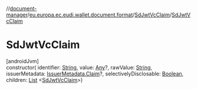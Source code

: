 //[document-manager](../../../index.md)/[eu.europa.ec.eudi.wallet.document.format](../index.md)/[SdJwtVcClaim](index.md)/[SdJwtVcClaim](-sd-jwt-vc-claim.md)

# SdJwtVcClaim

[androidJvm]\
constructor(
identifier: [String](https://kotlinlang.org/api/latest/jvm/stdlib/kotlin-stdlib/kotlin/-string/index.html),
value: [Any](https://kotlinlang.org/api/latest/jvm/stdlib/kotlin-stdlib/kotlin/-any/index.html)?,
rawValue: [String](https://kotlinlang.org/api/latest/jvm/stdlib/kotlin-stdlib/kotlin/-string/index.html),
issuerMetadata: [IssuerMetadata.Claim](../../eu.europa.ec.eudi.wallet.document.metadata/-issuer-metadata/-claim/index.md)?,
selectivelyDisclosable: [Boolean](https://kotlinlang.org/api/latest/jvm/stdlib/kotlin-stdlib/kotlin/-boolean/index.html),
children: [List](https://kotlinlang.org/api/latest/jvm/stdlib/kotlin-stdlib/kotlin.collections/-list/index.html)
&lt;[SdJwtVcClaim](index.md)&gt;)
